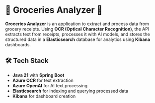 # 🛒 Groceries Analyzer 📄

**Groceries Analyzer** is an application to extract and process data from grocery receipts. Using **OCR (Optical Character Recognition)**, the API extracts text from receipts, processes it with AI models, and stores the structured data in a **Elasticsearch** database for analytics using **Kibana** dashboards.


## 🛠️ Tech Stack
- **Java 21** with **Spring Boot**  
- **Azure OCR** for text extraction
- **Azure OpenAI** for AI text processing  
- **Elasticsearch** for indexing and querying processed data  
- **Kibana** for dashboard creation 
